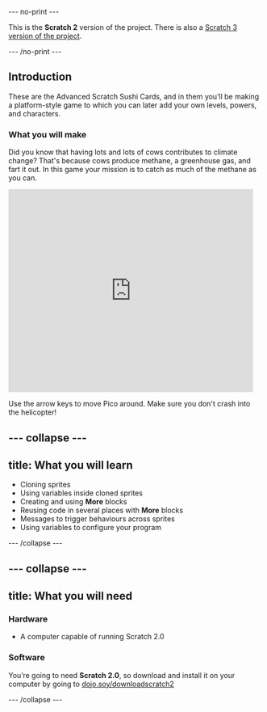 --- no-print ---

This is the **Scratch 2** version of the project. There is also a [Scratch 3 version of the project](https://projects.raspberrypi.org/en/projects/cd-sebento-scratch-3).

--- /no-print ---

## Introduction

These are the Advanced Scratch Sushi Cards, and in them you’ll be making a platform-style game to which you can later add your own levels, powers, and characters.

### What you will make

Did you know that having lots and lots of cows contributes to climate change? That's because cows produce methane, a greenhouse gas, and fart it out. In this game your mission is to catch as much of the methane as you can.

<div class="scratch-preview">
  <iframe allowtransparency="true" width="485" height="402" src="https://scratch.mit.edu/projects/embed/219285989/?autostart=false" frameborder="0"></iframe>
</div>

Use the arrow keys to move Pico around. Make sure you don't crash into the helicopter!

--- collapse ---
---
title: What you will learn
---

+ Cloning sprites
+ Using variables inside cloned sprites
+ Creating and using **More** blocks
+ Reusing code in several places with **More** blocks
+ Messages to trigger behaviours across sprites
+ Using variables to configure your program

--- /collapse ---

--- collapse ---
---
title: What you will need
---

### Hardware

+ A computer capable of running Scratch 2.0

### Software

You’re going to need **Scratch 2.0**, so download and install it on your computer by going to [dojo.soy/downloadscratch2](http://dojo.soy/downloadscratch2)

--- /collapse ---